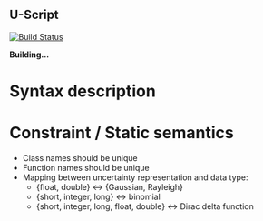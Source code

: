 U-Script
---

[![Build Status](https://travis-ci.org/lmouline/uscript.svg?branch=master)](https://travis-ci.org/lmouline/uscript)

**Building...**

# Syntax description

# Constraint / Static semantics

- Class names should be unique
- Function names should be unique
- Mapping between uncertainty representation and data type:
    - {float, double} <-> {Gaussian, Rayleigh}
    - {short, integer, long} <-> binomial
    - {short, integer, long, float, double} <-> Dirac delta function
